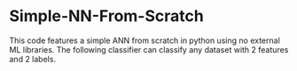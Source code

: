 # Simple-NN-From-Scratch
This code features a simple ANN from scratch in python using no external ML libraries.
The following classifier can classify any dataset with 2 features and 2 labels.
